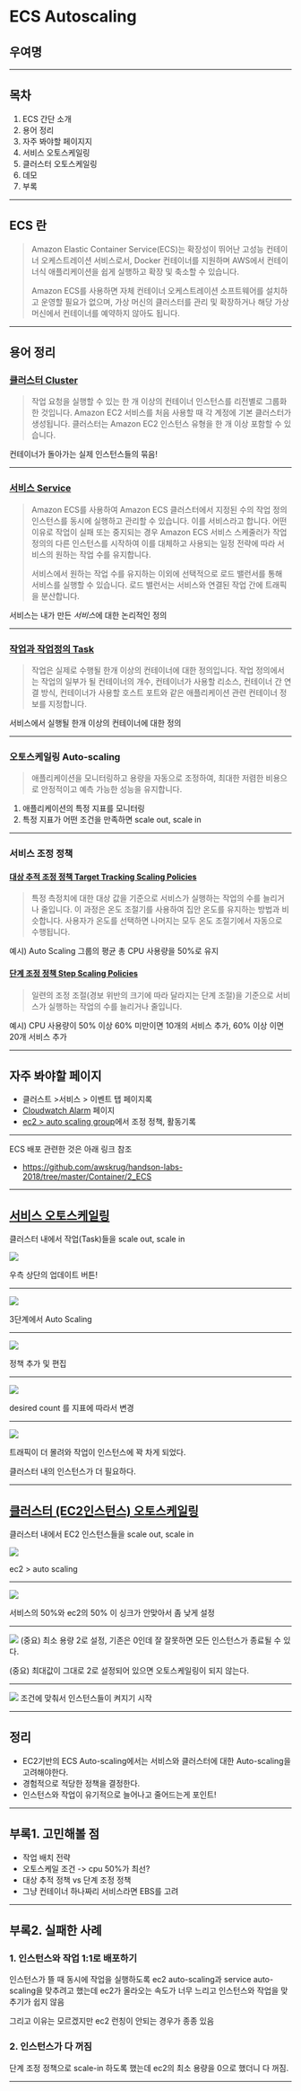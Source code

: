 # ECS Autoscaling
## 우여명

---
## 목차

1. ECS 간단 소개
1. 용어 정리
1. 자주 봐야할 페이지지
1. 서비스 오토스케일링
1. 클러스터 오토스케일링
1. 데모
1. 부록

---

## ECS 란
> Amazon Elastic Container Service(ECS)는 확장성이 뛰어난 고성능 컨테이너 오케스트레이션 서비스로서, Docker 컨테이너를 지원하며 AWS에서 컨테이너식 애플리케이션을 쉽게 실행하고 확장 및 축소할 수 있습니다. 
> 
> Amazon ECS를 사용하면 자체 컨테이너 오케스트레이션 소프트웨어를 설치하고 운영할 필요가 없으며, 가상 머신의 클러스터를 관리 및 확장하거나 해당 가상 머신에서 컨테이너를 예약하지 않아도 됩니다.

---

## 용어 정리

### [클러스터 Cluster](https://docs.aws.amazon.com/ko_kr/AmazonECS/latest/developerguide/ECS_clusters.html)
>  작업 요청을 실행할 수 있는 한 개 이상의 컨테이너 인스턴스를 리전별로 그룹화한 것입니다. Amazon EC2 서비스를 처음 사용할 때 각 계정에 기본 클러스터가 생성됩니다. 클러스터는 Amazon EC2 인스턴스 유형을 한 개 이상 포함할 수 있습니다.

컨테이너가 돌아가는 실제 인스턴스들의 묶음!

--- 
### [서비스 Service](https://docs.aws.amazon.com/ko_kr/AmazonECS/latest/developerguide/ecs_services.html)
> Amazon ECS를 사용하여 Amazon ECS 클러스터에서 지정된 수의 작업 정의 인스턴스를 동시에 실행하고 관리할 수 있습니다. 이를 서비스라고 합니다. 어떤 이유로 작업이 실패 또는 중지되는 경우 Amazon ECS 서비스 스케줄러가 작업 정의의 다른 인스턴스를 시작하여 이를 대체하고 사용되는 일정 전략에 따라 서비스의 원하는 작업 수를 유지합니다.
>
>서비스에서 원하는 작업 수를 유지하는 이외에 선택적으로 로드 밸런서를 통해 서비스를 실행할 수 있습니다. 로드 밸런서는 서비스와 연결된 작업 간에 트래픽을 분산합니다.

서비스는 내가 만든 *서비스*에 대한 논리적인 정의

---
### [작업과 작업정의 Task](https://docs.aws.amazon.com/ko_kr/AmazonECS/latest/developerguide/task_definitions.html)
> 작업은 실제로 수행될 한개 이상의 컨테이너에 대한 정의입니다. 작업 정의에서는 작업의 일부가 될 컨테이너의 개수, 컨테이너가 사용할 리소스, 컨테이너 간 연결 방식, 컨테이너가 사용할 호스트 포트와 같은 애플리케이션 관련 컨테이너 정보를 지정합니다.

서비스에서 실행될 한개 이상의 컨테이너에 대한 정의

---
### 오토스케일링 Auto-scaling
> 애플리케이션을 모니터링하고 용량을 자동으로 조정하여, 최대한 저렴한 비용으로 안정적이고 예측 가능한 성능을 유지합니다.

1. 애플리케이션의 특정 지표를 모니터링
1. 특정 지표가 어떤 조건을 만족하면 scale out, scale in

---
### 서비스 조정 정책
#### [대상 추적 조정 정책 Target Tracking Scaling Policies](https://docs.aws.amazon.com/AmazonECS/latest/developerguide/service-autoscaling-targettracking.html)
    
> 특정 측정치에 대한 대상 값을 기준으로 서비스가 실행하는 작업의 수를 늘리거나 줄입니다. 이 과정은 온도 조절기를 사용하여 집안 온도를 유지하는 방법과 비슷합니다. 사용자가 온도를 선택하면 나머지는 모두 온도 조절기에서 자동으로 수행됩니다.

예시) Auto Scaling 그룹의 평균 총 CPU 사용량을 50%로 유지
 
#### [단계 조정 정책 Step Scaling Policies](https://docs.aws.amazon.com/AmazonECS/latest/developerguide/service-autoscaling-stepscaling.html)
>  일련의 조정 조절(경보 위반의 크기에 따라 달라지는 단계 조절)을 기준으로 서비스가 실행하는 작업의 수를 늘리거나 줄입니다.

예시) CPU 사용량이 50% 이상 60% 미만이면 10개의 서비스 추가, 60% 이상 이면 20개 서비스 추가 

---
## 자주 봐야할 페이지

- 클러스트 >서비스 > 이벤트 탭 페이지록
- [Cloudwatch Alarm](https://ap-northeast-2.console.aws.amazon.com/cloudwatch/home?region=ap-northeast-2#alarm:alarmFilter=ANY) 페이지
- [ec2 > auto scaling group](https://ap-northeast-2.console.aws.amazon.com/ec2/autoscaling/home?region=ap-northeast-2#AutoScalingGroups)에서 조정 정책, 활동기록

---
ECS 배포 관련한 것은 아래 링크 참조
- https://github.com/awskrug/handson-labs-2018/tree/master/Container/2_ECS

---

## [서비스 오토스케일링](https://docs.aws.amazon.com/ko_kr/AmazonECS/latest/developerguide/service-auto-scaling.html)

클러스터 내에서 작업(Task)들을 scale out, scale in

![](./images/service-as-1.png)

우측 상단의 업데이트 버튼!

---
![](./images/service-as-2.png)


3단계에서 Auto Scaling 

---
![](./images/service-as-4.png)

정책 추가 및 편집

---
![](./images/service-as-5.png)

desired count 를 지표에 따라서 변경

---
![](./images/service-as-6.png)

트래픽이 더 몰려와 작업이 인스턴스에 꽉 차게 되었다.

클러스터 내의 인스턴스가 더 필요하다.

---
## [클러스터 (EC2인스턴스) 오토스케일링](https://docs.aws.amazon.com/ko_kr/autoscaling/ec2/userguide/what-is-amazon-ec2-auto-scaling.html)

클러스터 내에서 EC2 인스턴스들을 scale out, scale in

![](./images/ec2-asg-1.png)

ec2 > auto scaling 

---
![](./images/ec2-asg-2.png)

서비스의 50%와 ec2의 50% 이 싱크가 안맞아서 좀 낮게 설정

---
![](./images/ec2-asg-3.png)
(중요) 최소 용량 2로 설정, 기존은 0인데 잘 잘못하면 모든 인스턴스가 종료될 수 있다.

(중요) 최대값이 그대로 2로 설정되어 있으면 오토스케일링이 되지 않는다.

---
![](./images/ec2-asg-4.png)
조건에 맞춰서 인스턴스들이 켜지기 시작


---
## 정리
- EC2기반의 ECS Auto-scaling에서는 서비스와 클러스터에 대한 Auto-scaling을 고려해야한다.
- 경험적으로 적당한 정책을 결정한다.
- 인스턴스와 작업이 유기적으로 늘어나고 줄어드는게 포인트!

---
## 부록1. 고민해볼 점
- 작업 배치 전략
- 오토스케일 조건 -> cpu 50%가 최선?
- 대상 추적 정책 vs 단계 조정 정책
- 그냥 컨테이너 하나짜리 서비스라면 EBS를 고려

---
## 부록2. 실패한 사례

### 1. 인스턴스와 작업 1:1로 배포하기

인스턴스가 뜰 때 동시에 작업을 실행하도록 ec2 auto-scaling과 service auto-scaling을 맞추려고 했는데 ec2가 올라오는 속도가 너무 느리고 인스턴스와 작업을 맞추기가 쉽지 않음

그리고 이유는 모르겠지만 ec2 런칭이 안되는 경우가 종종 있음

### 2. 인스턴스가 다 꺼짐

단계 조정 정책으로 scale-in 하도록 했는데 ec2의 최소 용량을 0으로 했더니 다 꺼짐.

---

<!--
우선 메모

오토 스케일링 시도해보기

## 링크
- https://docs.aws.amazon.com/ko_kr/autoscaling/ec2/userguide/as-scaling-simple-step.html



1. 서비스 오토스케일링 설정하기
    - 최소 2개 최대 8개로 설정
    - cpu 50% 이상이면 동작하도록 정책을 만듬
    - 클러스터 인스턴스가 2개밖에 없기 때문에 오토스케일링이 되지 않음.

2. ecs autoscaling group을 찾아서 수정
    - 위와 똑같이 ecs instance(ec2)도  50%로 동작하도록 수정
    -  최대 8개 최소 2개로 수정

3. 문제
    - 줄어들때가 문제.. 줄어들지가 않음..
    


## 나의 시나리오

하나의 인스턴스에 하나의 task만 실행하도록 하려고 합니다. 최소 정상 백분율 50%, 최대 정상 백분율 100% 이렇게 설정했습니다. 저는 지금 오토 스케일링 시나리오를 이렇게 잡았습니다.

1. cpu 50% 이상이면(3분동안 3번 데이터 포인트, cloud watch 알람) ecs cluster instance를 100% 추가
2. 동시에 ecs task 개수도 100% 증가
3. cpu 25% 이하이면(5분동안 5번 데이터 포인트), ecs cluster instance 를 50% 감소
4. 동시에 ecs task 개수도 50% 감소

테스트 중입니다.

지금 어떻게 하면 클러스터의 ec2인스턴스가 올라오거나 내려올때 태스크도 싱크를 잘 맞춰 줄것인가 고민중입니다
운영 환경에서는 오토스케일링 정책의 퍼센트와, 최소, 최대 갯수 등의 하이퍼 파라미터를 어떻게야할지 고민이 될거 같아요
그리고 이상한게 EC2 오토스케일링 정책은 잘 찾는데 ECS 오토스케일링 정책은 가끔 못찾는다고 에러가 나네요 ;;


## 문제들
1. 퍼센트로 할 경우 다 지워짐


## 클러스터 삭제
-->

